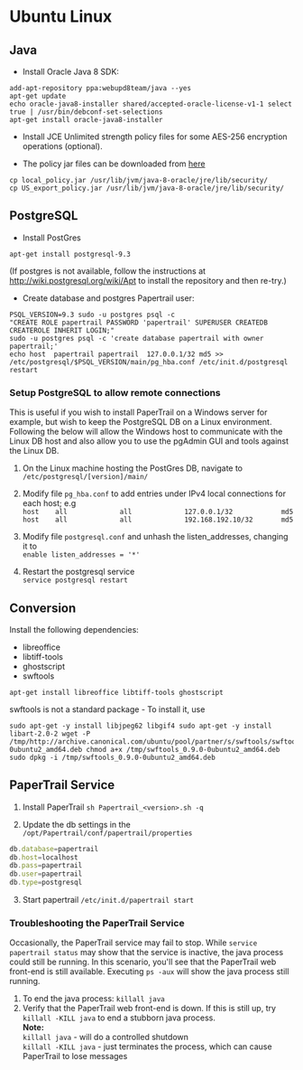 # Ubuntu Linux

## Java

*  Install Oracle Java 8 SDK:
```shell
add-apt-repository ppa:webupd8team/java --yes
apt-get update
echo oracle-java8-installer shared/accepted-oracle-license-v1-1 select true | /usr/bin/debconf-set-selections
apt-get install oracle-java8-installer
```

*  Install JCE Unlimited strength policy files for some AES-256 encryption operations (optional).

*  The policy jar files can be downloaded from [here](http://www.oracle.com/technetwork/java/javase/downloads/jce8-download-2133166.html)
```shell
cp local_policy.jar /usr/lib/jvm/java-8-oracle/jre/lib/security/
cp US_export_policy.jar /usr/lib/jvm/java-8-oracle/jre/lib/security/ 
```


## PostgreSQL 

*  Install PostGres 

```shell
apt-get install postgresql-9.3
```

(If postgres is not available, follow the instructions at http://wiki.postgresql.org/wiki/Apt to install the repository and then re-try.)

*  Create database and postgres Papertrail user:

```shell
PSQL_VERSION=9.3 sudo -u postgres psql -c 
"CREATE ROLE papertrail PASSWORD 'papertrail' SUPERUSER CREATEDB CREATEROLE INHERIT LOGIN;"   
sudo -u postgres psql -c 'create database papertrail with owner papertrail;'  
echo host  papertrail papertrail  127.0.0.1/32 md5 >> /etc/postgresql/$PSQL_VERSION/main/pg_hba.conf /etc/init.d/postgresql restart
```

### Setup PostgreSQL to allow remote connections
This is useful if you wish to install PaperTrail on a Windows server for example, but wish to keep the PostgreSQL DB on a Linux environment. Following the below will allow the Windows host to communicate with the Linux DB host and also allow you to use the pgAdmin GUI and tools against the Linux DB.

1) On the Linux machine hosting the PostGres DB, navigate to `/etc/postgresql/[version]/main/`

2) Modify file `pg_hba.conf` to add entries under IPv4 local connections for each host; e.g  
`host    all             all             127.0.0.1/32            md5`  
`host    all             all             192.168.192.10/32       md5`

3) Modify file `postgresql.conf` and unhash the listen_addresses, changing it to  
`enable listen_addresses = '*'`

4) Restart the postgresql service  
`service postgresql restart`

## Conversion

Install the following dependencies:

*  libreoffice
*  libtiff-tools
*  ghostscript
*  swftools

```shell
apt-get install libreoffice libtiff-tools ghostscript
```

swftools is not a standard package - To install it, use
```shell
sudo apt-get -y install libjpeg62 libgif4 sudo apt-get -y install libart-2.0-2 wget -P /tmp/http://archive.canonical.com/ubuntu/pool/partner/s/swftools/swftools_0.9.0-0ubuntu2_amd64.deb chmod a+x /tmp/swftools_0.9.0-0ubuntu2_amd64.deb sudo dpkg -i /tmp/swftools_0.9.0-0ubuntu2_amd64.deb
```

## PaperTrail Service

1) Install PaperTrail
`sh Papertrail_<version>.sh -q`

2) Update the db settings in the `/opt/Papertrail/conf/papertrail/properties`

```javascript
db.database=papertrail
db.host=localhost
db.pass=papertrail
db.user=papertrail
db.type=postgresql
```

3) Start papertrail
`/etc/init.d/papertrail start`

### Troubleshooting the PaperTrail Service
Occasionally, the PaperTrail service may fail to stop. While `service papertrail status` may show that the service is inactive, the java process could still be running. In this scenario, you'll see that the PaperTrail web front-end is still available. Executing `ps -aux` will show the java process still running.

1) To end the java process: `killall java`
2) Verify that the PaperTrail web front-end is down. If this is still up, try `killall -KILL java` to end a stubborn java process.  
**Note:**  
`killall java` - will do a controlled shutdown  
`killall -KILL java` - just terminates the process, which can cause PaperTrail to lose messages

